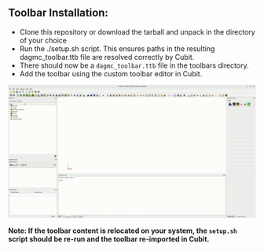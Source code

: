 ## Toolbar Installation:
  - Clone this repository or download the tarball and unpack in the directory of your choice
  - Run the ./setup.sh script. This ensures paths in the resulting dagmc_toolbar.ttb file are resolved correctly by Cubit.
  - There should now be a `dagmc_toolbar.ttb` file in the toolbars directory.
  - Add the toolbar using the custom toolbar editor in Cubit.

  ![](assets/toolbar_import.gif)


  **Note: If the toolbar content is relocated on your system, the `setup.sh` script should be re-run and the toolbar re-imported in Cubit.**
